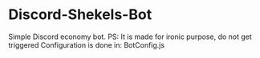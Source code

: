 # Discord-Shekels-Bot

Simple Discord economy bot.
PS: It is made for ironic purpose, do not get triggered
Configuration is done in: BotConfig.js